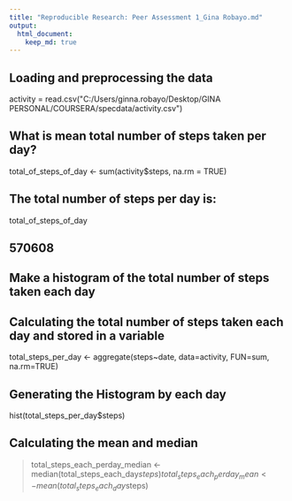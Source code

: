```yaml
---
title: "Reproducible Research: Peer Assessment 1_Gina Robayo.md"
output: 
  html_document:
    keep_md: true
---
```



## Loading and preprocessing the data
activity = read.csv("C:/Users/ginna.robayo/Desktop/GINA PERSONAL/COURSERA/specdata/activity.csv")

## What is mean total number of steps taken per day?
total_of_steps_of_day <- sum(activity$steps, na.rm = TRUE)

## The total number of steps per day is:

total_of_steps_of_day

## 570608

## Make a histogram of the total number of steps taken each day

## Calculating the total number of steps taken each day and stored in a variable

total_steps_per_day <- aggregate(steps~date, data=activity, FUN=sum, na.rm=TRUE)

## Generating the Histogram by each day

hist(total_steps_per_day$steps)


## Calculating the mean and median

> total_steps_each_perday_median <- median(total_steps_each_day$steps)
> total_steps_each_perday_mean <- mean(total_steps_each_day$steps)

